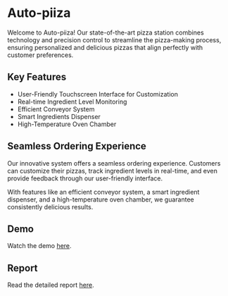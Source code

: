 # Auto-piiza

Welcome to Auto-piiza! Our state-of-the-art pizza station combines technology and precision control to streamline the pizza-making process, ensuring personalized and delicious pizzas that align perfectly with customer preferences.

## Key Features

-  User-Friendly Touchscreen Interface for Customization
-  Real-time Ingredient Level Monitoring
-  Efficient Conveyor System
-  Smart Ingredients Dispenser
-  High-Temperature Oven Chamber

## Seamless Ordering Experience

Our innovative system offers a seamless ordering experience. Customers can customize their pizzas, track ingredient levels in real-time, and even provide feedback through our user-friendly interface.

With features like an efficient conveyor system, a smart ingredient dispenser, and a high-temperature oven chamber, we guarantee consistently delicious results.

## Demo

Watch the demo [here](https://drive.google.com/file/d/1iXFX3p3i5--T2f1NEpCxyX1a1cU5KI-W/view?usp=sharing).

## Report

Read the detailed report [here](https://drive.google.com/file/d/1VeUYVxX3UOjCg06f9W2wZBOVKTU_1MU3/view?usp=sharing).
